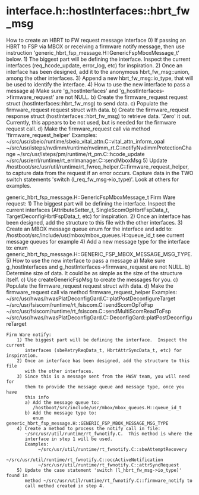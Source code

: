 # interface.h::hostInterfaces::hbrt_fw_msg
How to create an HBRT to FW request message interface
    0) If passing an HBRT to FSP via MBOX or receiving a firmware notify message,
       then use instruction 'generic_hbrt_fsp_message.H::GenericFspMboxMessage_t'
       below.
    1) The biggest part will be defining the interface.  Inspect the current
       interfaces (req_hcode_update, error_log, etc) for inspiration.
    2) Once an interface has been designed, add it to the anonymous
       hbrt_fw_msg::union, among the other interfaces.
    3) Append a new hbrt_fw_msg::io_type, that will be used to
       identify the interface.
    4) How to use the new interface to pass a message
       a) Make sure 'g_hostInterfaces' and 'g_hostInterfaces->firmware_request'
          are not NULL.
       b) Create the firmware_request request struct (hostInterfaces::hbrt_fw_msg)
          to send data.
       c) Populate the firmware_request request struct with data.
       b) Create the firmware_request response struct (hostInterfaces::hbrt_fw_msg)
          to retrieve data. 'Zero' it out.  Currently, this appears to be not
          used, but is needed for the firmware request call.
       d) Make the firmware_request call via method 'firmware_request_helper'
       Examples:
            ~/src/usr/sbeio/runtime/sbeio_vital_attn.C::vital_attn_inform_opal
            ~/src/usr/isteps/nvdimm/runtime/nvdimm_rt.C::notifyNvdimmProtectionChange
            ~/src/usr/isteps/pm/runtime/rt_pm.C::hcode_update
            ~/src/usr/errl/runtime/rt_errlmanager.C::sendMboxMsg
    5) Update /hostboot/src/usr/util/runtime/rt_fwreq_helper.C::firmware_request_helper,
       to capture data from the request if an error occurs.  Capture data in the
       TWO switch statements 'switch (l_req_fw_msg->io_type)'.  Look at others
       for examples.

generic_hbrt_fsp_message.H::GenericFspMboxMessage_t
    Firm Ware request:
        1) The biggest part will be defining the interface.  Inspect the current
           interfaces (AttributeSetter_t, SingleScomOpHbrtFspData_t,
           TargetDeconfigHbrtFspData_t, etc) for inspiration.
        2) Once an interface has been designed, add the structure to this file
           with the other interfaces.
        3) Create an MBOX message queue enum for the interface and add to:
           /hostboot/src/include/usr/mbox/mbox_queues.H::queue_id_t
           see current message queues for example
        4) Add a new message type for the interface to:
           enum generic_hbrt_fsp_message.H::GENERIC_FSP_MBOX_MESSAGE_MSG_TYPE.
        5) How to use the new interface to pass a message
           a) Make sure g_hostInterfaces and g_hostInterfaces->firmware_request
              are not NULL.
           b) Determine size of data.  It could be as simple as the size of the
              structure itself.
           c) Use createGenericFspMsg to create the messages for you.
           c) Populate the firmware_request request struct with data.
           d) Make the firmware_request call via method
              firmware_request_helper
           Examples:
                ~/src/usr/hwas/hwasPlatDeconfigGard.C::platPostDeconfigureTarget
                ~/src/usr/fsiscom/runtime/rt_fsiscom.C::sendScomOpToFsp
                ~/src/usr/fsiscom/runtime/rt_fsiscom.C::sendMultiScomReadToFsp
                ~/src/usr/hwas/hwasPlatDeconfigGard.C::DeconfigGard::platPostDeconfigureTarget

    Firm Ware notify:
        1) The biggest part will be defining the interface.  Inspect the current
           interfaces (sbeRetryReqData_t, HbrtAttrSyncData_t, etc) for inspiration.
        2) Once an interface has been designed, add the structure to this file
           with the other interfaces.
        3) Since this is a message sent from the HWSV team, you will need for
           them to provide the message queue and message type, once you have
           this info
           a) Add the message queue to:
              /hostboot/src/include/usr/mbox/mbox_queues.H::queue_id_t
           b) Add the message type to:
              enum generic_hbrt_fsp_message.H::GENERIC_FSP_MBOX_MESSAGE_MSG_TYPE
        4) Create a method to process the notify call in file:
           ~/src/usr/util/runtime/rt_fwnotify.C.  This method is where the
           interface in step 1 will be used.
           Examples:
                ~/src/usr/util/runtime/rt_fwnotify.C::sbeAttemptRecovery
                ~/src/usr/util/runtime/rt_fwnotify.C::occActiveNotification
                ~/src/usr/util/runtime/rt_fwnotify.C::attrSyncRequest
        5) Update the case statement 'switch (l_hbrt_fw_msg->io_type)' found in
           method ~/src/usr/util/runtime/rt_fwnotify.C::firmware_notify to
           call method created in step 4.

